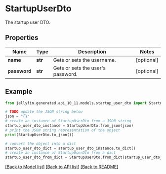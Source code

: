 # StartupUserDto

The startup user DTO.

## Properties

Name | Type | Description | Notes
------------ | ------------- | ------------- | -------------
**name** | **str** | Gets or sets the username. | [optional] 
**password** | **str** | Gets or sets the user&#39;s password. | [optional] 

## Example

```python
from jellyfin.generated.api_10_11.models.startup_user_dto import StartupUserDto

# TODO update the JSON string below
json = "{}"
# create an instance of StartupUserDto from a JSON string
startup_user_dto_instance = StartupUserDto.from_json(json)
# print the JSON string representation of the object
print(StartupUserDto.to_json())

# convert the object into a dict
startup_user_dto_dict = startup_user_dto_instance.to_dict()
# create an instance of StartupUserDto from a dict
startup_user_dto_from_dict = StartupUserDto.from_dict(startup_user_dto_dict)
```
[[Back to Model list]](README.md#documentation-for-models) [[Back to API list]](README.md#documentation-for-api-endpoints) [[Back to README]](README.md)


